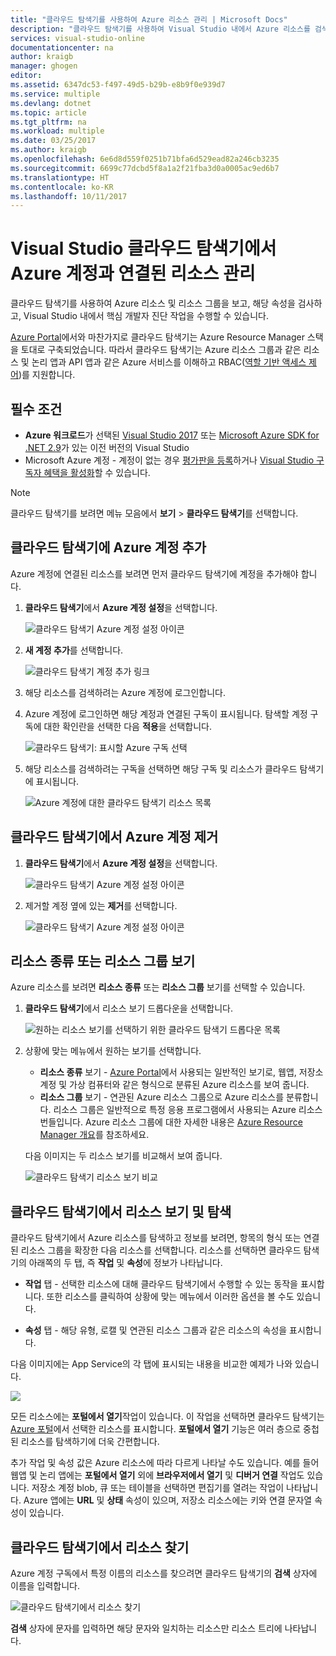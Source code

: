 ```yaml
---
title: "클라우드 탐색기를 사용하여 Azure 리소스 관리 | Microsoft Docs"
description: "클라우드 탐색기를 사용하여 Visual Studio 내에서 Azure 리소스를 검색 및 관리하는 방법에 대해 알아봅니다."
services: visual-studio-online
documentationcenter: na
author: kraigb
manager: ghogen
editor: 
ms.assetid: 6347dc53-f497-49d5-b29b-e8b9f0e939d7
ms.service: multiple
ms.devlang: dotnet
ms.topic: article
ms.tgt_pltfrm: na
ms.workload: multiple
ms.date: 03/25/2017
ms.author: kraigb
ms.openlocfilehash: 6e6d8d559f0251b71bfa6d529ead82a246cb3235
ms.sourcegitcommit: 6699c77dcbd5f8a1a2f21fba3d0a0005ac9ed6b7
ms.translationtype: HT
ms.contentlocale: ko-KR
ms.lasthandoff: 10/11/2017
---
```

# <a name="manage-the-resources-associated-with-your-azure-accounts-in-visual-studio-cloud-explorer"></a>Visual Studio 클라우드 탐색기에서 Azure 계정과 연결된 리소스 관리
클라우드 탐색기를 사용하여 Azure 리소스 및 리소스 그룹을 보고, 해당 속성을 검사하고, Visual Studio 내에서 핵심 개발자 진단 작업을 수행할 수 있습니다. 

[Azure Portal](http://go.microsoft.com/fwlink/p/?LinkID=525040)에서와 마찬가지로 클라우드 탐색기는 Azure Resource Manager 스택을 토대로 구축되었습니다. 따라서 클라우드 탐색기는 Azure 리소스 그룹과 같은 리소스 및 논리 앱과 API 앱과 같은 Azure 서비스를 이해하고 RBAC([역할 기반 액세스 제어](active-directory/role-based-access-control-configure.md))를 지원합니다. 

## <a name="prerequisites"></a>필수 조건
- **Azure 워크로드**가 선택된 [Visual Studio 2017](https://www.visualstudio.com/downloads/) 또는 [Microsoft Azure SDK for .NET 2.9](https://www.microsoft.com/en-us/download/details.aspx?id=51657)가 있는 이전 버전의 Visual Studio
- Microsoft Azure 계정 - 계정이 없는 경우 [평가판을 등록](http://go.microsoft.com/fwlink/?LinkId=623901)하거나 [Visual Studio 구독자 혜택을 활성화](http://go.microsoft.com/fwlink/?LinkId=623901)할 수 있습니다.

> [!NOTE]
> 클라우드 탐색기를 보려면 메뉴 모음에서 **보기** > **클라우드 탐색기**를 선택합니다.   
> 
> 

## <a name="add-an-azure-account-to-cloud-explorer"></a>클라우드 탐색기에 Azure 계정 추가
Azure 계정에 연결된 리소스를 보려면 먼저 클라우드 탐색기에 계정을 추가해야 합니다. 

1. **클라우드 탐색기**에서 **Azure 계정 설정**을 선택합니다.

    ![클라우드 탐색기 Azure 계정 설정 아이콘](media/vs-azure-tools-resources-managing-with-cloud-explorer/azure-account-settings.png)

1. **새 계정 추가**를 선택합니다. 

    ![클라우드 탐색기 계정 추가 링크](media/vs-azure-tools-resources-managing-with-cloud-explorer/add-account-link.png)

1. 해당 리소스를 검색하려는 Azure 계정에 로그인합니다. 

1. Azure 계정에 로그인하면 해당 계정과 연결된 구독이 표시됩니다. 탐색할 계정 구독에 대한 확인란을 선택한 다음 **적용**을 선택합니다. 
 
    ![클라우드 탐색기: 표시할 Azure 구독 선택](media/vs-azure-tools-resources-managing-with-cloud-explorer/select-subscriptions.png)

1. 해당 리소스를 검색하려는 구독을 선택하면 해당 구독 및 리소스가 클라우드 탐색기에 표시됩니다.

    ![Azure 계정에 대한 클라우드 탐색기 리소스 목록](media/vs-azure-tools-resources-managing-with-cloud-explorer/resources-listed.png)

## <a name="remove-an-azure-account-from-cloud-explorer"></a>클라우드 탐색기에서 Azure 계정 제거 

1. **클라우드 탐색기**에서 **Azure 계정 설정**을 선택합니다.

    ![클라우드 탐색기 Azure 계정 설정 아이콘](media/vs-azure-tools-resources-managing-with-cloud-explorer/azure-account-settings.png)

1. 제거할 계정 옆에 있는 **제거**를 선택합니다.

    ![클라우드 탐색기 Azure 계정 설정 아이콘](media/vs-azure-tools-resources-managing-with-cloud-explorer/remove-account.png)

## <a name="view-resource-types-or-resource-groups"></a>리소스 종류 또는 리소스 그룹 보기
Azure 리소스를 보려면 **리소스 종류** 또는 **리소스 그룹** 보기를 선택할 수 있습니다.

1. **클라우드 탐색기**에서 리소스 보기 드롭다운을 선택합니다.

    ![원하는 리소스 보기를 선택하기 위한 클라우드 탐색기 드롭다운 목록](media/vs-azure-tools-resources-managing-with-cloud-explorer/resources-view-dropdown.png)

1. 상황에 맞는 메뉴에서 원하는 보기를 선택합니다. 

    - **리소스 종류** 보기 - [Azure Portal](http://go.microsoft.com/fwlink/p/?LinkID=525040)에서 사용되는 일반적인 보기로, 웹앱, 저장소 계정 및 가상 컴퓨터와 같은 형식으로 분류된 Azure 리소스를 보여 줍니다. 
    - **리소스 그룹** 보기 - 연관된 Azure 리소스 그룹으로 Azure 리소스를 분류합니다. 리소스 그룹은 일반적으로 특정 응용 프로그램에서 사용되는 Azure 리소스 번들입니다. Azure 리소스 그룹에 대한 자세한 내용은 [Azure Resource Manager 개요](./azure-resource-manager/resource-group-overview.md)를 참조하세요.

    다음 이미지는 두 리소스 보기를 비교해서 보여 줍니다.

    ![클라우드 탐색기 리소스 보기 비교](media/vs-azure-tools-resources-managing-with-cloud-explorer/resource-views-comparison.png)

## <a name="view-and-navigate-resources-in-cloud-explorer"></a>클라우드 탐색기에서 리소스 보기 및 탐색
클라우드 탐색기에서 Azure 리소스를 탐색하고 정보를 보려면, 항목의 형식 또는 연결된 리소스 그룹을 확장한 다음 리소스를 선택합니다. 리소스를 선택하면 클라우드 탐색기의 아래쪽의 두 탭, 즉 **작업** 및 **속성**에 정보가 나타납니다. 

- **작업** 탭 - 선택한 리소스에 대해 클라우드 탐색기에서 수행할 수 있는 동작을 표시합니다. 또한 리소스를 클릭하여 상황에 맞는 메뉴에서 이러한 옵션을 볼 수도 있습니다.

- **속성** 탭 - 해당 유형, 로캘 및 연관된 리소스 그룹과 같은 리소스의 속성을 표시합니다.

다음 이미지에는 App Service의 각 탭에 표시되는 내용을 비교한 예제가 나와 있습니다.

![](./media/vs-azure-tools-resources-managing-with-cloud-explorer/actions-and-properties.png)

모든 리소스에는 **포털에서 열기**작업이 있습니다. 이 작업을 선택하면 클라우드 탐색기는 [Azure 포털](http://go.microsoft.com/fwlink/p/?LinkID=525040)에서 선택한 리소스를 표시합니다. **포털에서 열기** 기능은 여러 층으로 중첩된 리소스를 탐색하기에 더욱 간편합니다.

추가 작업 및 속성 값은 Azure 리소스에 따라 다르게 나타날 수도 있습니다. 예를 들어 웹앱 및 논리 앱에는 **포털에서 열기** 외에 **브라우저에서 열기** 및 **디버거 연결** 작업도 있습니다. 저장소 계정 blob, 큐 또는 테이블을 선택하면 편집기를 열려는 작업이 나타납니다. Azure 앱에는 **URL** 및 **상태** 속성이 있으며, 저장소 리소스에는 키와 연결 문자열 속성이 있습니다.

## <a name="find-resources-in-cloud-explorer"></a>클라우드 탐색기에서 리소스 찾기
Azure 계정 구독에서 특정 이름의 리소스를 찾으려면 클라우드 탐색기의 **검색** 상자에 이름을 입력합니다.

![클라우드 탐색기에서 리소스 찾기](./media/vs-azure-tools-resources-managing-with-cloud-explorer/search-for-resources.png)

**검색** 상자에 문자를 입력하면 해당 문자와 일치하는 리소스만 리소스 트리에 나타납니다.
